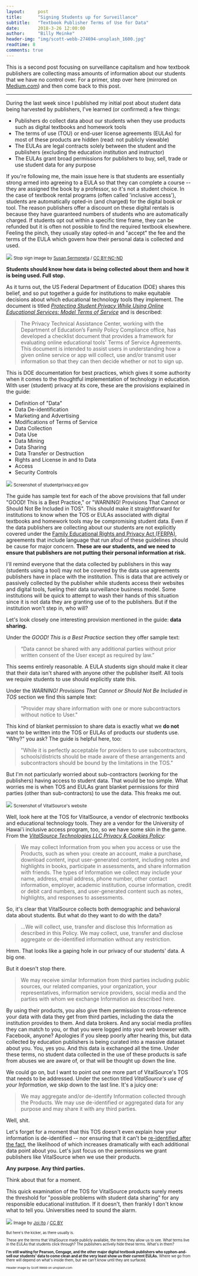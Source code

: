 ```yaml
---
layout:     post
title:      "Signing Students up for Surveillance"
subtitle:   "Textbook Publisher Terms of Use for Data"
date:       2018-3-26 12:00:00
author:     "Billy Meinke"
header-img: "img/scott-webb-274694-unsplash_1600.jpg"
readtime: 8
comments: true
---
```


This is a second post focusing on surveillance capitalism and how textbook publishers are collecting mass amounts of information about our students that we have no control over. For a primer, step over <a hre="http://billymeinke.com/2018/03/21/student-data-grabbers/">here</a> (mirrored on <a href="medium.com/@billymeinke/student-data-harvested-by-education-publishers-they-haz-more-than-u-think-4a952e0853de">Medium.com</a>) and then come back to this post.

<hr>

During the last week since I published my initial post about student data being harvested by publishers, I've learned (or confirmed) a few things:

* Publishers do collect data about our students when they use products such as digital textbooks and homework tools
* The terms of use (TOU) or end-user license agreements (EULAs) for most of these products are hidden (read: not publicly viewable)
* The EULAs are legal contracts solely between the student and the publishers (excluding the education institution and instructor)
* The EULAs grant broad permissions for publishers to buy, sell, trade or use student data for any purpose

If you're following me, the main issue here is that students are essentially strong armed into agreeing to a EULA so that they can complete a course -- they are assigned the book by a professor, so it's not a student choice. In the case of textbook rental programs (often called 'inclusive access'), students are automatically opted-in (and charged) for the digital book or tool. The reason publishers offer a discount on these digital rentals is because they have guaranteed numbers of students who are automatically charged. If students opt out within a specific time frame, they can be refunded but it is often not possible to find the required textbook elsewhere. Feeling the pinch, they usually stay opted-in and "accept" the fee and the terms of the EULA which govern how their personal data is collected and used.

![](/img/susan_sermoneta_stop.jpg)
<small>Stop sign image by <a href="https://flic.kr/p/hPBQu">Susan Sermoneta</a> / <a href="https://creativecommons.org/licenses/by-nc-nd/2.0/">CC BY-NC-ND</a></small>

<b>Students should know how data is being collected about them and how it is being used. Full stop.</b>

As it turns out, the US Federal Department of Education (DOE) shares this belief, and so put together a guide for institutions to make equitable decisions about which educational technology tools they implement. The document is titled <a href="https://studentprivacy.ed.gov/sites/default/files/resource_document/file/TOS_Guidance_Mar2016.pdf"><i>Protecting Student Privacy While Using Online Educational Services: Model Terms of Service</i></a> and is described:

<blockquote>The Privacy Technical Assistance Center, working with the Department of Education’s Family Policy Compliance office, has developed a checklist document that provides a framework for evaluating online educational tools' Terms of Service Agreements.  This document is intended to assist users in understanding how a given online service or app will collect, use and/or transmit user information so that they can then decide whether or not to sign up.</blockquote>

This is DOE documentation for best practices, which gives it some authority when it comes to the thoughtful implementation of technology in education. With user (student) privacy at its core, these are the provisions explained in the guide:

* Definition of "Data"
* Data De-identification
* Marketing and Advertising
* Modifications of Terms of Service
* Data Collection
* Data Use
* Data Mining
* Data Sharing
* Data Transfer or Destruction
* Rights and License in and to Data
* Access
* Security Controls

![](/img/doe_data_privacy_guide.jpg)
<small>Screenshot of studentprivacy.ed.gov</small>

The guide has sample text for each of the above provisions that fall under "GOOD! This is a Best Practice," or "WARNING!	Provisions That	Cannot or Should Not Be Included in TOS". This should make it straightforward for institutions to know when the TOS or EULAs associated with digital textbooks and homework tools may be compromising student data. Even if the data publishers are collecting about our students are not explicitly covered under the <a href="https://studentprivacy.ed.gov/node/548/">Family Educational Rights and Privacy Act (FERPA)</a>, agreements that include language that run afoul of these guidelines should be cause for major concern. <b>These are our students, and we need to ensure that publishers are not putting their personal information at risk.</b>

I'll remind everyone that the data collected by publishers in this way (students using a tool) may not be covered by the data use agreements publishers have in place with the institution. This is data that are actively or passively collected by the publisher while students access their websites and digital tools, fueling their data surveillance business model. Some institutions will be quick to attempt to wash their hands of this situation since it is not data they are granting use of to the publishers. But if the institution won't step in, who will?

Let's look closely one interesting provision mentioned in the guide: <b>data sharing.</b>

Under the <i>GOOD! This is a Best Practice</i> section they offer sample text:
<blockquote>“Data cannot be shared with	any	additional parties without prior written consent of the	User except as required by law.”</blockquote>

This seems entirely reasonable. A EULA students sign should make it clear that their data isn't shared with anyone other the publisher itself. All tools we require students to use should explicitly state this.

Under the <i>WARNING!	Provisions That	Cannot or Should Not Be Included in TOS</i> section we find this sample text:
<blockquote>"Provider may share information with one or more subcontractors without notice to User."</blockquote>

This kind of blanket permission to share data is exactly what we <b>do not</b> want to be written into the TOS or EULAs of products our students use. "Why?" you ask? The guide is helpful here, too:
<blockquote>"While it is perfectly acceptable for providers to use subcontractors, schools/districts should be made aware of these arrangements and subcontractors should be bound by the limitations in the TOS."</blockquote>

But I'm not particularly worried about sub-contractors (working for the publishers) having access to student data. That would be too simple. What worries me is when TOS and EULAs grant blanket permissions for third parties (other than sub-contractors) to use the data. This freaks me out.

![](/img/vitalsource_privacy_page.jpg)
<small>Screenshot of VitalSource's website</small>

Well, look here at the TOS for VitalSource, a vendor of electronic textbooks and educational technology tools. They are a vendor for the University of Hawai'i inclusive access program, too, so we have some skin in the game. From the <a href="https://support.vitalsource.com/hc/en-us/articles/201646123"><i>VitalSource Technologies LLC Privacy & Cookies Policy</i></a>:
<blockquote>We may collect Information from you when you access or use the Products, such as when you: create an account, make a purchase, download content, input user-generated content, including notes and highlights in books, participate in assessments, and share information with friends. The types of Information we collect may include your name, address, email address, phone number, other contact information, employer, academic institution, course information, credit or debit card numbers, and user-generated content such as notes, highlights, and responses to assessments.</blockquote>

So, it's clear that VitalSource collects both demographic and behavioral data about students. But what do they want to do with the data?

<blockquote>...We will collect, use, transfer and disclose this Information as described in this Policy. We may collect, use, transfer and disclose aggregate or de-identified information without any restriction.</blockquote>

Hmm. That looks like a gaping hole in our privacy of our students' data. A big one.

But it doesn't stop there.

<blockquote>We may receive similar Information from third parties including public sources, our related companies, your organization, your representatives, information service providers, social media and the parties with whom we exchange Information as described here.</blockquote>

By using their products, you also give them permission to cross-reference your data with data they get from third parties, including the data the institution provides to them. And data brokers. And any social media profiles they can match to you, or that you were logged into your web browser with. Facebook, anyone? Apologies if you sleep poorly after hearing this, but data collected by education publishers is being curated into a massive dataset about you. You, yes you. And this data is exchanged all the time. Under these terms, no student data collected in the use of these products is safe from abuses we are aware of, or that will be thought up down the line.

We could go on, but I want to point out one more part of VitalSource's TOS that needs to be addressed. Under the section titled <i>VitalSource's use of your Information</i>, we skip down to the last line. It's a juicy one:
<blockquote>We may aggregate and/or de-identify Information collected through the Products. We may use de-identified or aggregated data for any purpose and may share it with any third parties.</blockquote>

Well, shit.

Let's forget for a moment that this TOS doesn't even explain how your information is de-identified -- nor ensuring that it can't be <a href="https://www.forbes.com/sites/adamtanner/2013/04/25/harvard-professor-re-identifies-anonymous-volunteers-in-dna-study/">re-identified after the fact</a>, the likelihood of which increases dramatically with each additional data point about you. Let's just focus on the permissions we grant publishers like VitalSource when we use their products.

<b>Any purpose. Any third parties.</b>

Think about that for a moment.

This quick examination of the TOS for VitalSource products surely meets the threshold for "possible problems with student data sharing" for any responsible educational institution. If it doesn't, then frankly I don't know what to tell you. Universities need to sound the alarm.

![](/img/hiding_joi.jpg)
<small>Image by <a href="https://flic.kr/p/hPBQu">Joi Ito</a> / <a href="https://creativecommons.org/licenses/by/2.0/">CC BY</a><small>

But here's the kicker, as there usually is.

These are the terms that VitalSource made publicly available, the terms they allow us to see. What terms live in the EULAs that students click through? The publishers actively hide these terms. What's in them?

<b>I'm still waiting for Pearson, Cengage, and the other major digital textbook publishers who syphon-and-sell our students' data to come clean and at the very least show us their current EULAs.</b> Where we go from there will depend on what's inside them, but we can't know until they are surfaced.


<small>Header image by Scott Webb on unsplash.com</small>
